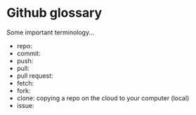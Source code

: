 # Github glossary

Some important terminology...

- repo: 
- commit: 
- push: 
- pull: 
- pull request: 
- fetch: 
- fork: 
- clone: copying a repo on the cloud to your computer (local)
- issue: 
